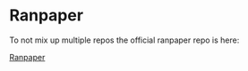 # Ranpaper

To not mix up multiple repos the official ranpaper repo is here: 

[Ranpaper](https://github.com/Gr3yt/ranpaper)
